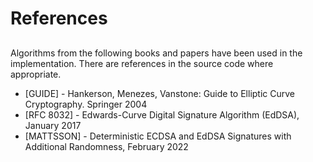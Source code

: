 # References

## 
Algorithms from the following books and papers have been used in the implementation.
There are references in the source code where appropriate.

* [GUIDE] - Hankerson, Menezes, Vanstone: Guide to Elliptic Curve Cryptography. Springer 2004
* [RFC 8032] - Edwards-Curve Digital Signature Algorithm (EdDSA), January 2017
* [MATTSSON] - Deterministic ECDSA and EdDSA Signatures with Additional Randomness, February 2022
